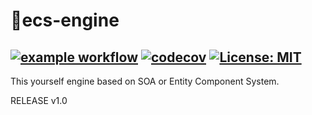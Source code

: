 # 🗽ecs-engine
[![example workflow](https://github.com/deadbit-dev/ecs-engine/actions/workflows/main.yml/badge.svg)](https://github.com/deadbit-dev/ecs-engine/actions)
[![codecov](https://codecov.io/gh/deadbit-dev/ecs-engine/branch/main/graph/badge.svg?token=M7M6HRPEOJ)](https://codecov.io/gh/deadbit-dev/ecs-engine)
[![License: MIT](https://img.shields.io/badge/License-MIT-yellow.svg)](https://github.com/deadbit-dev/ecs-engine/blob/main/LICENSE)
---
This yourself engine based on SOA or Entity Component System.

RELEASE v1.0
